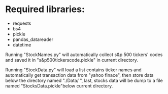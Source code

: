 # Required libraries:
  - requests
  - bs4
  - pickle
  - pandas_datareader
  - datetime
  
Running "StockNames.py" will automatically collect s&p 500 tickers' codes and saved it in "s&p500tickerscode.pickle" in current directory.
  
Running "StockData.py" will load a list contains ticker names and automatically get transaction data from "yahoo finace", then store data below the directory named "./Data/ ", last, stocks data will be dump to a file named "StocksData.pickle"below current directory.
